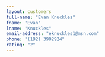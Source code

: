 ```yaml
---
layout: customers
full-name: "Evan Knuckles"
fname: "Evan"
lname: "Knuckles"
email-address: "eknuckles1@msn.com"
phone: "(192) 3902924"
rating: "2"
---
```



